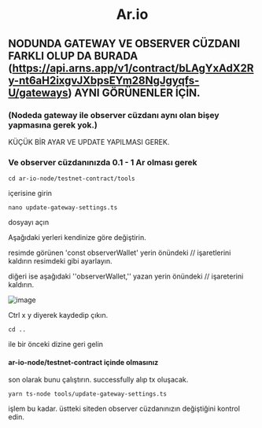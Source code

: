 <h1 align="center">Ar.io</h1>

## NODUNDA GATEWAY VE OBSERVER CÜZDANI FARKLI OLUP DA BURADA (https://api.arns.app/v1/contract/bLAgYxAdX2Ry-nt6aH2ixgvJXbpsEYm28NgJgyqfs-U/gateways) AYNI GÖRÜNENLER İÇİN. 
### (Nodeda gateway ile observer cüzdanı aynı olan bişey yapmasına gerek yok.)



KÜÇÜK BİR AYAR VE UPDATE YAPILMASI GEREK.


### Ve observer cüzdanınızda 0.1 - 1 Ar olması gerek

```console
cd ar-io-node/testnet-contract/tools
```
 içerisine girin
```console 
nano update-gateway-settings.ts
```
dosyayı açın


Aşağıdaki yerleri kendinize göre değiştirin. 

resimde görünen 'const observerWallet'  yerin önündeki // işaretlerini kaldırın resimdeki gibi ayarlayın.

diğeri ise aşağıdaki ''observerWallet,''  yazan yerin önündeki // işareterini kaldırın.

![image](https://github.com/erruzem21/ar-io-observer-wallet-update/blob/main/ar-io-observer.png)

Ctrl x y diyerek kaydedip çıkın.

```console
cd ..
```
ile bir önceki dizine geri gelin 
#### ar-io-node/testnet-contract  içinde olmasınız 
son olarak bunu çalıştırın. 
successfully alıp tx oluşacak.

```console
yarn ts-node tools/update-gateway-settings.ts
```

işlem bu kadar. üstteki siteden observer cüzdanınızın değiştiğini kontrol edin.


